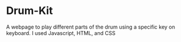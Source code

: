 # Drum-Kit
A webpage to play different parts of the drum using a specific key on keyboard.
I used Javascript, HTML, and CSS
